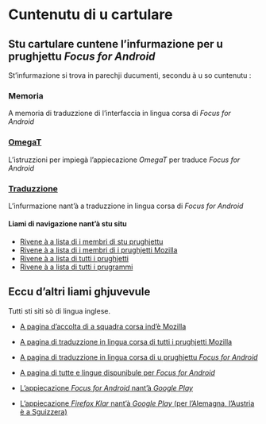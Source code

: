 # Cuntenutu di u cartulare

## Stu cartulare cuntene l’infurmazione per u prughjettu _Focus for Android_

St’infurmazione si trova in parechji ducumenti, secondu à u so cuntenutu :

### __Memoria__
A memoria di traduzzione di l’interfaccia in lingua corsa di _Focus for Android_

### [OmegaT](OmegaT.md)
L’istruzzioni per impiegà l’appiecazione _OmegaT_ per traduce _Focus for Android_

### [Traduzzione](Traduzzione.md)
L’infurmazione nant’à a traduzzione in lingua corsa di _Focus for Android_

#### Liami di navigazione nant’à stu situ
- [Rivene à a lista di i membri di stu prughjettu](./)
- [Rivene à a lista di i membri di i prughjetti Mozilla](../)
- [Rivene à a lista di tutti i prughjetti](../../)
- [Rivene à a lista di tutti i prugrammi](../../../../../#readme)

## Eccu d’altri liami ghjuvevule
Tutti sti siti sò di lingua inglese.

- [A pagina d’accolta di a squadra corsa ind’è Mozilla](https://pontoon.mozilla.org/co/info/)

- [A pagina di traduzzione in lingua corsa di tutti i prughjetti Mozilla](https://pontoon.mozilla.org/co/)

- [A pagina di traduzzione in lingua corsa di u prughjettu _Focus for Android_](https://pontoon.mozilla.org/co/focus-for-android/)

- [A pagina di tutte e lingue dispunibule per _Focus for Android_](https://pontoon.mozilla.org/projects/focus-for-android/)

- [L’appiecazione _Focus for Android_ nant’à _Google Play_](https://play.google.com/store/apps/details?id=org.mozilla.focus)

- [L’appiecazione _Firefox Klar_ nant’à _Google Play_ (per l’Alemagna, l’Austria è a Sguizzera)](https://play.google.com/store/apps/details?id=org.mozilla.klar)
